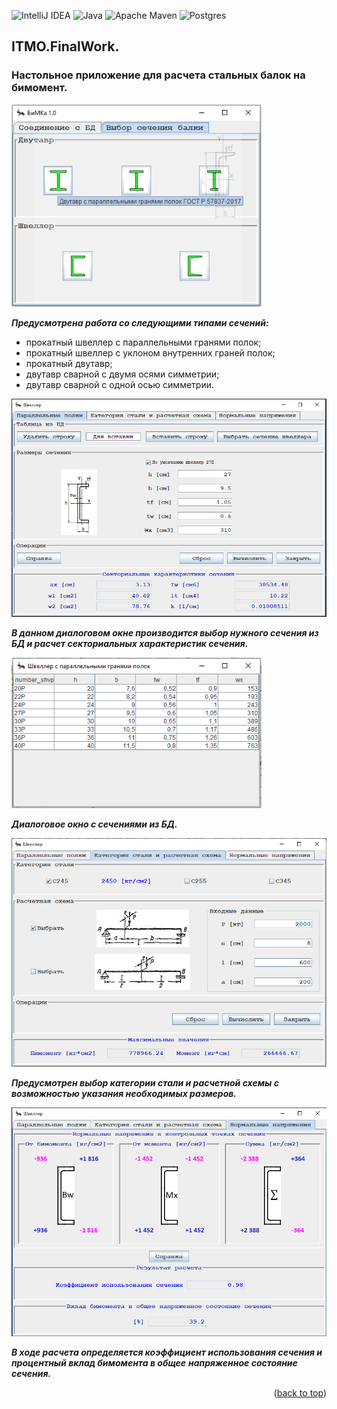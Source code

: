 ![IntelliJ IDEA](https://img.shields.io/badge/IntelliJIDEA-000000.svg?style=for-the-badge&logo=intellij-idea&logoColor=white)
![Java](https://img.shields.io/badge/java-%23ED8B00.svg?style=for-the-badge&logo=openjdk&logoColor=white)
![Apache Maven](https://img.shields.io/badge/Apache%20Maven-C71A36?style=for-the-badge&logo=Apache%20Maven&logoColor=white)
![Postgres](https://img.shields.io/badge/postgres-%23316192.svg?style=for-the-badge&logo=postgresql&logoColor=white)
## ITMO.FinalWork.
<a name="readme-top"></a>
### Настольное приложение для расчета стальных балок на бимомент.

<img src="images/selection.png" alt="drawing" width="400"/>

***Предусмотрена работа со следующими типами сечений:***

- прокатный швеллер с параллельными гранями полок;
- прокатный швеллер с уклоном внутренних граней полок;
- прокатный двутавр;
- двутавр сварной с двумя осями симметрии;
- двутавр сварной с одной осью симметрии.

<img src="images/specifications.png" alt="drawing" width="750"/>

***В данном диалоговом окне производится выбор нужного сечения из БД и расчет секториальных характеристик сечения.***

<img src="images/table.png" alt="drawing" width="400"/>

***Диалоговое окно с сечениями из БД.***

<img src="images/steel.png" alt="drawing" width="750"/>

***Предусмотрен выбор категории стали и расчетной схемы с возможностью указания необходимых размеров.***

<img src="images/result.png" alt="drawing" width="750"/>

***В ходе расчета определяется коэффициент использования сечения и процентный вклад бимомента в общее***
***напряженное состояние сечения.***

<p align="right">(<a href="#readme-top">back to top</a>)</p>

